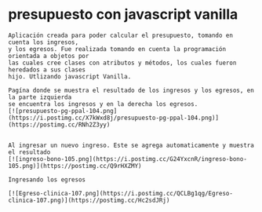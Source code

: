 # presupuesto con javascript vanilla
    Aplicación creada para poder calcular el presupuesto, tomando en cuenta los ingresos,
    y los egresos. Fue realizada tomando en cuenta la programación orientada a objetos por
    las cuales cree clases con atributos y métodos, los cuales fueron heredados a sus clases 
    hijo. Utlizando javascript Vanilla.

    Pagína donde se muestra el resultado de los ingresos y los egresos, en la parte izquierda 
    se encuentra los ingresos y en la derecha los egresos. 
    [![presupuesto-pg-ppal-104.png](https://i.postimg.cc/X7kWxd8j/presupuesto-pg-ppal-104.png)](https://postimg.cc/RNh2Z3yy)


    Al ingresar un nuevo ingreso. Este se agrega automaticamente y muestra el resultado
    [![ingreso-bono-105.png](https://i.postimg.cc/G24YxcnR/ingreso-bono-105.png)](https://postimg.cc/Q9rHXZMY)

    Ingresando los egresos

    [![Egreso-clinica-107.png](https://i.postimg.cc/QCLBg1qg/Egreso-clinica-107.png)](https://postimg.cc/Hc2sdJRj)